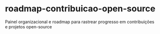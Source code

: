 # roadmap-contribuicao-open-source
Painel organizacional e roadmap para rastrear progresso em contribuições e projetos open-source
